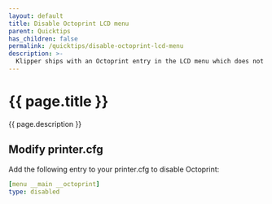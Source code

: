 ```yaml
---
layout: default
title: Disable Octoprint LCD menu
parent: Quicktips
has_children: false
permalink: /quicktips/disable-octoprint-lcd-menu
description: >-
  Klipper ships with an Octoprint entry in the LCD menu which does not work with Mainsail.
---
```

 
# {{ page.title }}
{{ page.description }}

## Modify printer.cfg
Add the following entry to your printer.cfg to disable Octoprint:

```yaml
[menu __main __octoprint]
type: disabled
```

